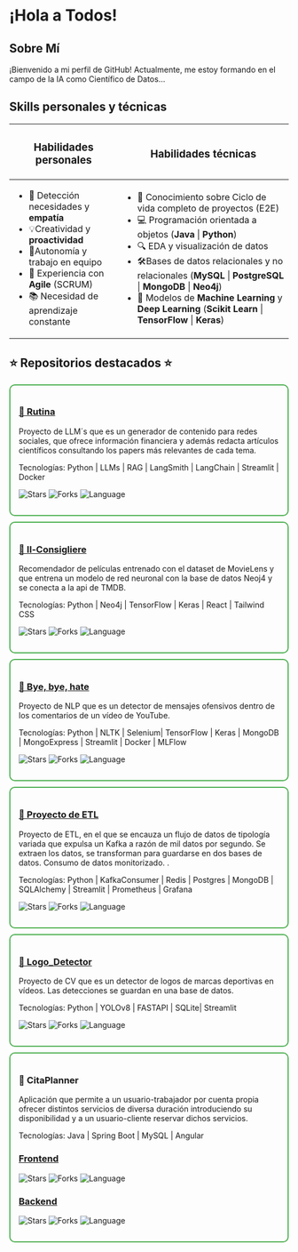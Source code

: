 # ¡Hola a Todos! 
## Sobre Mí
¡Bienvenido a mi perfil de GitHub! 
Actualmente, me estoy formando en el campo de la IA como Científico de Datos...

## Skills personales y técnicas

<table>
  <thead>
    <tr>
      <th><h3>Habilidades personales</h3></th>
      <th><h3>Habilidades técnicas</h3></th>
    </tr>
  </thead>
  <tbody>
    <tr>
      <td>
        <ul>
          <li>🤝 Detección necesidades y <strong>empatía</strong></li>
          <li>💡Creatividad y <strong>proactividad</strong></li>
          <li>🎯Autonomía y trabajo en equipo</li>
          <li>🔄 Experiencia con <strong>Agile</strong> (SCRUM)</li>
          <li>📚 Necesidad de aprendizaje constante</li>
        </ul>
      </td>
      <td>
        <ul>
          <li>🔄 Conocimiento sobre Ciclo de vida completo de proyectos (E2E)</li>
          <li>💻 Programación orientada a objetos (<strong>Java</strong> | <strong>Python</strong>)</li>
          <li>🔍 EDA y visualización de datos</li>
          <li>🛠️Bases de datos relacionales y no relacionales (<strong>MySQL</strong> | <strong>PostgreSQL</strong> | <strong>MongoDB</strong> | <strong>Neo4j</strong>)</li>
          <li>🤖 Modelos de <strong>Machine Learning</strong> y <strong>Deep Learning</strong> (<strong>Scikit Learn</strong> | <strong>TensorFlow</strong> | <strong>Keras</strong>)</li>
        </ul>
      </td>
    </tr>
  </tbody>
</table>


## ⭐ Repositorios destacados ⭐

<div style="border: 2px solid #4caf50; border-radius: 10px; padding: 15px; margin-bottom: 10px;">
  <h3><a href="https://github.com/angelsc75/rutina">🌟 Rutina</a></h3>
  <p>Proyecto de LLM´s que es un generador de contenido para redes sociales, que ofrece información financiera y además redacta artículos científicos consultando los papers más relevantes de cada tema.</p>
  <p>Tecnologías: Python | LLMs | RAG | LangSmith | LangChain | Streamlit | Docker  </p>
  <p>
    <img src="https://img.shields.io/github/stars/angelsc75/Rutina?style=social" alt="Stars">
    <img src="https://img.shields.io/github/forks/angelsc75/Rutina?style=social" alt="Forks">
    <img src="https://img.shields.io/github/languages/top/angelsc75/Rutina" alt="Language">
  </p>
</div>

<div style="border: 2px solid #4caf50; border-radius: 10px; padding: 15px; margin-bottom: 10px;">
  <h3><a href="https://github.com/angelsc75/Il-Consigliere">🌟 Il-Consigliere</a></h3>
  <p>Recomendador de películas entrenado con el dataset de MovieLens y que entrena un modelo de red neuronal con la base de datos Neoj4 y se conecta a la api de TMDB.</p>
  <p>Tecnologías: Python | Neo4j | TensorFlow | Keras | React | Tailwind CSS  </p>
  <p>
    <img src="https://img.shields.io/github/stars/angelsc75/Il-Consigliere?style=social" alt="Stars">
    <img src="https://img.shields.io/github/forks/angelsc75/Il-Consigliere?style=social" alt="Forks">
    <img src="https://img.shields.io/github/languages/top/angelsc75/Il-Consigliere" alt="Language">
  </p>
</div>

<div style="border: 2px solid #4caf50; border-radius: 10px; padding: 15px; margin-bottom: 10px;">
  <h3><a href="https://github.com/angelsc75/bye_bye_hate">🌟 Bye, bye, hate</a></h3>
  <p>Proyecto de NLP que es un detector de mensajes ofensivos dentro de los comentarios de un vídeo de YouTube.</p>
  <p>Tecnologías: Python | NLTK | Selenium| TensorFlow  | Keras | MongoDB | MongoExpress | Streamlit | Docker | MLFlow  </p>
  <p>
    <img src="https://img.shields.io/github/stars/angelsc75/bye_bye_hate?style=social" alt="Stars">
    <img src="https://img.shields.io/github/forks/angelsc75/bye_bye_hate?style=social" alt="Forks">
    <img src="https://img.shields.io/github/languages/top/angelsc75/bye_bye_hate" alt="Language">
  </p>
</div>

<div style="border: 2px solid #4caf50; border-radius: 10px; padding: 15px; margin-bottom: 10px;">
  <h3><a href="https://github.com/angelsc75/ETL_project">🌟 Proyecto de ETL</a></h3>
  <p>Proyecto de ETL, en el que se encauza un flujo de datos de tipología variada que expulsa un Kafka a razón de mil datos por segundo. Se extraen los datos, se transforman para guardarse en dos bases de datos. Consumo de datos monitorizado. .</p>
  <p>Tecnologías:  Python | KafkaConsumer | Redis | Postgres | MongoDB | SQLAlchemy | Streamlit | Prometheus | Grafana  </p>
  <p>
    <img src="https://img.shields.io/github/stars/angelsc75/ETL_project?style=social" alt="Stars">
    <img src="https://img.shields.io/github/forks/angelsc75/ETL_project?style=social" alt="Forks">
    <img src="https://img.shields.io/github/languages/top/angelsc75/ETL_project" alt="Language">
  </p>
</div>

<div style="border: 2px solid #4caf50; border-radius: 10px; padding: 15px; margin-bottom: 10px;">
  <h3><a href="https://github.com/angelsc75/Logo_Detector">🌟 Logo_Detector</a></h3>
  <p>Proyecto de CV que es un detector de logos de marcas deportivas en vídeos. Las detecciones se guardan en una base de datos.</p>
  <p>Tecnologías: Python | YOLOv8 | FASTAPI | SQLite| Streamlit  </p>
  <p>
    <img src="https://img.shields.io/github/stars/angelsc75/Logo_Detector?style=social" alt="Stars">
    <img src="https://img.shields.io/github/forks/angelsc75/Logo_Detector?style=social" alt="Forks">
    <img src="https://img.shields.io/github/languages/top/angelsc75/Logo_Detector" alt="Language">
  </p>
</div>

<div style="border: 2px solid #4caf50; border-radius: 10px; padding: 15px; margin-bottom: 10px;">
  <h3>🌟 CitaPlanner</h3>
   <p>Aplicación que permite a un usuario-trabajador por cuenta propia ofrecer distintos servicios de diversa duración introduciendo su disponibilidad y a un usuario-cliente reservar dichos servicios.</p>
  <p>Tecnologías: Java | Spring Boot | MySQL | Angular  </p>
  <h3><a href="https://github.com/angelsc75/citaplanner_frontend">Frontend</a></h3>
   <p>
    <img src="https://img.shields.io/github/stars/angelsc75/citaplanner_frontend?style=social" alt="Stars">
    <img src="https://img.shields.io/github/forks/angelsc75/citaplanner_frontend?style=social" alt="Forks">
    <img src="https://img.shields.io/github/languages/top/angelsc75/citaplanner_frontend" alt="Language">
  </p>
  <h3><a href="https://github.com/angelsc75/citaplanner_backend">Backend</a></h3>
   <p>
    <img src="https://img.shields.io/github/stars/angelsc75/citaplanner_backend?style=social" alt="Stars">
    <img src="https://img.shields.io/github/forks/angelsc75/citaplanner_backend?style=social" alt="Forks">
    <img src="https://img.shields.io/github/languages/top/angelsc75/citaplanner_backend" alt="Language">
  </p>
 
  
 
</div>




